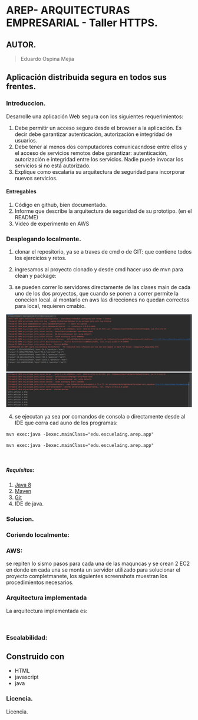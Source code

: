 
# AREP- ARQUITECTURAS EMPRESARIAL - Taller HTTPS.

## AUTOR.

> Eduardo Ospina Mejia

## Aplicación distribuida segura en todos sus frentes.

### Introduccion.

Desarrolle una aplicación Web segura con los siguientes requerimientos:

1) Debe permitir un acceso seguro desde el browser a la aplicación. Es decir debe garantizar autenticación, autorización e integridad de usuarios.
2) Debe tener al menos dos computadores comunicacndose entre ellos y el acceso de servicios remotos debe garantizar: autenticación, autorización e integridad entre los servicios. Nadie puede invocar los servicios si no está autorizado.
3) Explique como escalaría su arquitectura de seguridad para incorporar nuevos servicios.


#### Entregables

1) Código en github, bien documentado.
2) Informe que describe la arquitectura de seguridad de su prototipo. (en el README)
3) Video de experimento en AWS


### Desplegando localmente.

1) clonar el repositorio, ya se a traves de cmd o de GIT: que contiene todos los ejercicios y retos.

2) ingresamos al proyecto clonado y desde cmd hacer uso de mvn para clean y package:

3) se pueden correr lo servidores directamente de las clases main de cada uno de los dos proyectos, que cuando se ponen a correr permite la conecion local. 
al montarlo en aws las direcciones no quedan correctos para local, requieren cmabio. 

![](https://github.com/eduardoospina/tallerAplicacion-SeguraEnTodoSusFrentesAREP/blob/main/Img/Corriendo%20Local.PNG)
![](https://github.com/eduardoospina/tallerAplicacion-SeguraEnTodoSusFrentesAREP/blob/main/Img/Corriendo%20Local2.PNG)
   
4) se ejecutan ya sea por comandos de consola o directamente desde al IDE que corra cad auno de los programas:

```maven
mvn exec:java -Dexec.mainClass="edu.escuelaing.arep.app"
```

```maven
mvn exec:java -Dexec.mainClass="edu.escuelaing.arep.app"
```

![]()

##### Requisitos:
1)   [Java 8](https://www.java.com/download/ie_manual.jsp)
2)   [Maven](https://maven.apache.org/download.cgi)
3)   [Git](https://git-scm.com/downloads)
4)   IDE de java.

### Solucion.



### Coriendo localmente:



### AWS:

se repiten lo sismo pasos para cada una de las maquncas y se crean 2 EC2 en donde en cada una se monta un servidor utilizado para 
solucionar el proyecto completmanete, los siguientes screenshots muestran los procedimientos necesarios. 


### Arquitectura implementada

La arquitectura implementada es: 

![]()

### Escalabilidad:


## Construido con
-   HTML
-   javascript
-   java


### Licencia.

Licencia.
